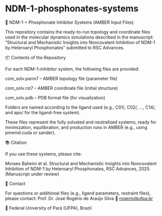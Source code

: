 # NDM-1-phosphonates-systems

🧬 NDM-1 + Phosphonate Inhibitor Systems (AMBER Input Files)

This repository contains the ready-to-run topology and coordinate files used in the molecular dynamics simulations described in the manuscript: “Structural and Mechanistic Insights into Noncovalent Inhibition of NDM-1 by Heteroaryl Phosphonates” submitted to RSC Advances.

📦 Contents of the Repository

For each NDM-1–inhibitor system, the following files are provided:

com_solv.parm7 – AMBER topology file (parameter file)

com_solv.rst7 – AMBER coordinate file (initial structure)

com_solv.pdb – PDB format file (for visualization)

Folders are named according to the ligand used (e.g., C01/, C02/, ..., C14/, and apo/ for the ligand-free system).

These files represent the fully solvated and neutralized systems, ready for minimization, equilibration, and production runs in AMBER (e.g., using pmemd.cuda or sander).

📚 Citation

If you use these systems, please cite:

Moraes Balieiro et al.
Structural and Mechanistic Insights into Noncovalent Inhibition of NDM-1 by Heteroaryl Phosphonates, RSC Advances, 2025. (Manuscript under review)

📩 Contact

For questions or additional files (e.g., ligand parameters, restraint files), please contact:
Prof. Dr. José Rogério de Araújo Silva
📧 rogerio@ufpa.br

🏫 Federal University of Pará (UFPA), Brazil

